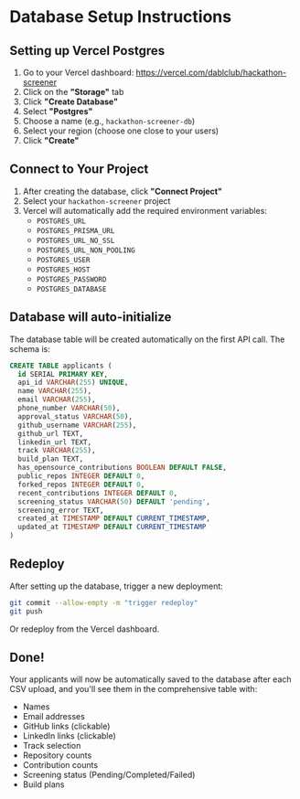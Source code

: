 # Database Setup Instructions

## Setting up Vercel Postgres

1. Go to your Vercel dashboard: https://vercel.com/dablclub/hackathon-screener
2. Click on the **"Storage"** tab
3. Click **"Create Database"**
4. Select **"Postgres"**
5. Choose a name (e.g., `hackathon-screener-db`)
6. Select your region (choose one close to your users)
7. Click **"Create"**

## Connect to Your Project

1. After creating the database, click **"Connect Project"**
2. Select your `hackathon-screener` project
3. Vercel will automatically add the required environment variables:
   - `POSTGRES_URL`
   - `POSTGRES_PRISMA_URL`
   - `POSTGRES_URL_NO_SSL`
   - `POSTGRES_URL_NON_POOLING`
   - `POSTGRES_USER`
   - `POSTGRES_HOST`
   - `POSTGRES_PASSWORD`
   - `POSTGRES_DATABASE`

## Database will auto-initialize

The database table will be created automatically on the first API call. The schema is:

```sql
CREATE TABLE applicants (
  id SERIAL PRIMARY KEY,
  api_id VARCHAR(255) UNIQUE,
  name VARCHAR(255),
  email VARCHAR(255),
  phone_number VARCHAR(50),
  approval_status VARCHAR(50),
  github_username VARCHAR(255),
  github_url TEXT,
  linkedin_url TEXT,
  track VARCHAR(255),
  build_plan TEXT,
  has_opensource_contributions BOOLEAN DEFAULT FALSE,
  public_repos INTEGER DEFAULT 0,
  forked_repos INTEGER DEFAULT 0,
  recent_contributions INTEGER DEFAULT 0,
  screening_status VARCHAR(50) DEFAULT 'pending',
  screening_error TEXT,
  created_at TIMESTAMP DEFAULT CURRENT_TIMESTAMP,
  updated_at TIMESTAMP DEFAULT CURRENT_TIMESTAMP
)
```

## Redeploy

After setting up the database, trigger a new deployment:
```bash
git commit --allow-empty -m "trigger redeploy"
git push
```

Or redeploy from the Vercel dashboard.

## Done!

Your applicants will now be automatically saved to the database after each CSV upload, and you'll see them in the comprehensive table with:
- Names
- Email addresses
- GitHub links (clickable)
- LinkedIn links (clickable)
- Track selection
- Repository counts
- Contribution counts
- Screening status (Pending/Completed/Failed)
- Build plans
